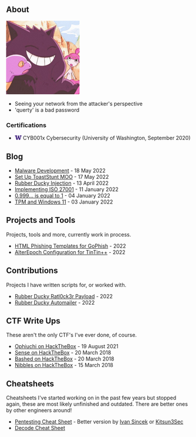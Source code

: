 ## About

<img src="img/cute-gengar.jpg" width="200">

- Seeing your network from the attacker's perspective
- 'querty' is a bad password

### Certifications
* <img src="img/logo-UW.png" width="18"> CYB001x Cybersecurity (University of Washington, September 2020)

## Blog

* [Malware Development](blog/22-04-08-MalwareDevelopment.md) - 18 May 2022
* [Set Up ToastStunt MOO](blog/22-05-16-ToastStunt.md) - 17 May 2022
* [Rubber Ducky Injection](blog/22-01-14-RubberDucky.md) - 13 April 2022
* [Implementing ISO 27001](blog/22-01-11-ISO-27001.md) - 11 January 2022
* [0.999... is equal to 1](blog/22-01-04-0.999.md) - 04 January 2022
* [TPM and Windows 11](blog/22-01-03-TPM.md) - 03 January 2022

## Projects and Tools

Projects, tools and more, currently work in process.

* [HTML Phishing Templates for GoPhish](https://github.com/ratcode404/gophish-templates) - 2022
* [AlterEpoch Configuration for TinTin++](https://github.com/ratcode404/tintin-alterepoch) - 2022

## Contributions

Projects I have written scripts for, or worked with.

* [Rubber Ducky Ratl0ck3r Payload](https://shop.hak5.org/blogs/payloads/ratlocker) - 2022
* [Rubber Ducky Automailer](https://shop.hak5.org/blogs/payloads/automailer) - 2022

## CTF Write Ups

These aren't the only CTF's I've ever done, of course.

* [Ophiuchi on HackTheBox](CTF-Writeups/Ophiuchi-HTB.md) - 19 August 2021
* [Sense on HackTheBox](CTF-Writeups/Sense-HTB.md) - 20 March 2018
* [Bashed on HackTheBox](CTF-Writeups/Bashed-HTB.md) - 20 March 2018
* [Nibbles on HackTheBox](CTF-Writeups/Nibbles-HTB.md) - 15 March 2018

## Cheatsheets

Cheatsheets I've started working on in the past few years but stopped again, these are most likely unfinished and outdated. There are better ones by other engineers around!

* [Pentesting Cheat Sheet](projects/Pentest-CS.md) - Better version by [Ivan Sincek](https://github.com/ivan-sincek/penetration-testing-cheat-sheet/) or [Kitsun3Sec](https://github.com/Kitsun3Sec/Pentest-Cheat-Sheets)
* [Decode Cheat Sheet](projects/Decrypt-CS.md)
